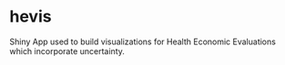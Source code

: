 # hevis
Shiny App used to build visualizations for Health Economic Evaluations which incorporate uncertainty.
